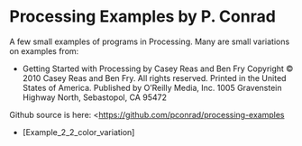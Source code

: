 # Processing Examples by P. Conrad

A few small examples of programs in Processing.  Many are small variations on
examples from:

*  Getting Started with Processing by Casey Reas and Ben Fry
   Copyright © 2010 Casey Reas and Ben Fry. All rights reserved. Printed in the   United States of America.
   Published by O’Reilly Media, Inc.  1005 Gravenstein Highway North, Sebastopol, CA 95472

Github source is here: <https://github.com/pconrad/processing-examples

* [Example_2_2_color_variation]
